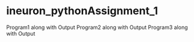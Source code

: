 # ineuron_pythonAssignment_1

Program1 along with Output
Program2 along with Output
Program3 along with Output
